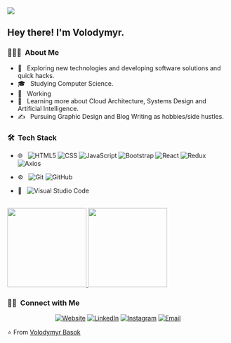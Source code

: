<img src="https://avatars1.githubusercontent.com/u/48654896?s=48&v=4">

<h2> Hey there! I'm Volodymyr.</h2>

<h3> 👨🏻‍💻 &nbsp;About Me </h3>

- 🤔 &nbsp; Exploring new technologies and developing software solutions and quick hacks.
- 🎓 &nbsp; Studying Computer Science.
- 💼 &nbsp; Working 
- 🌱 &nbsp; Learning more about Cloud Architecture, Systems Design and Artificial Intelligence.
- ✍️ &nbsp; Pursuing Graphic Design and Blog Writing as hobbies/side hustles.

<h3> 🛠 &nbsp;Tech Stack</h3>


- 🌐 &nbsp;
  ![HTML5](https://img.shields.io/badge/-HTML5-333333?style=flat&logo=HTML5)
  ![CSS](https://img.shields.io/badge/-CSS-333333?style=flat&logo=CSS3&logoColor=1572B6)
  ![JavaScript](https://img.shields.io/badge/-JavaScript-333333?style=flat&logo=javascript)
  ![Bootstrap](https://img.shields.io/badge/-Bootstrap-333333?style=flat&logo=bootstrap&logoColor=563D7C)
  ![React](https://img.shields.io/badge/-React-333333?style=flat&logo=react)
  ![Redux](https://img.shields.io/badge/-Redux-333333?style=flat&logo=redux)
  ![Axios](https://img.shields.io/badge/-Axios-333333?style=flat&logo=axios)


- ⚙️ &nbsp;
  ![Git](https://img.shields.io/badge/-Git-333333?style=flat&logo=git)
  ![GitHub](https://img.shields.io/badge/-GitHub-333333?style=flat&logo=github)
 
- 🔧 &nbsp;
  ![Visual Studio Code](https://img.shields.io/badge/-Visual%20Studio%20Code-333333?style=flat&logo=visual-studio-code&logoColor=007ACC)
 
<br/>

<a href="https://github.com/Volodymyrquo">
  <img height="180em" src="https://github-readme-stats.vercel.app/api?username=Volodymyrquo&theme=buefy&show_icons=true" />
  <img height="180em" src="https://github-readme-stats.vercel.app/api/top-langs/?username=Volodymyrquo&theme=buefy&layout=compact" />
</a>

<br/>

<h3> 🤝🏻 &nbsp;Connect with Me </h3>

<p align="center">
<a href="https://www.dachaland.in.ua/"><img alt="Website" src="https://img.shields.io/badge/Website-www.dachaland.in.ua-blue?style=flat-squere&logo=google-chrome"></a>
<a href="https://www.linkedin.com/in/volodymyrr-basok/"><img alt="LinkedIn" src="https://img.shields.io/badge/LinkedIn-Volodymyr%20Basok-blue?style=flat-square&logo=linkedin"></a>
<a href="https://www.instagram.com/adityavs_/"><img alt="Instagram" src="https://img.shields.io/badge/Instagram-adityavs__-blue?style=flat-square&logo=instagram"></a>
<a href="mailto:avsingh@umass.edu"><img alt="Email" src="https://img.shields.io/badge/Email-avsingh@umass.edu-blue?style=flat-square&logo=gmail"></a>
</p>

⭐️ From [Volodymyr Basok](https://github.com/Volodymyrquo)
